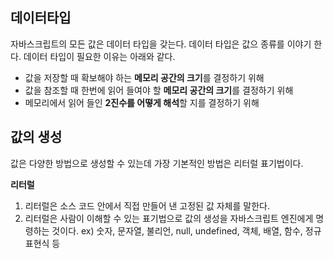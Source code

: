 ## 데이터타입

자바스크립트의 모든 값은 데이터 타입을 갖는다. 데이터 타입은 값으 종류를 이야기 한다. 데이터 타입이 필요한 이유는 아래와 같다.

- 값을 저장할 때 확보해야 하는 **메모리 공간의 크기**를 결정하기 위해
- 값을 참조할 때 한번에 읽어 들여야 할 **메모리 공간의 크기**를 결정하기 위해
- 메모리에서 읽어 들인 **2진수를 어떻게 해석**할 지를 결정하기 위해



## 값의 생성

값은 다양한 방법으로 생성할 수 있는데 가장 기본적인 방법은 리터럴 표기법이다. 

**리터럴**

1. 리터럴은 소스 코드 안에서 직접 만들어 낸 고정된 값 자체를 말한다.
2. 리터럴은 사람이 이해할 수 있는 표기법으로 값의 생성을 자바스크립트 엔진에게 명령하는 것이다. ex) 숫자, 문자열, 불리언, null, undefined, 객체, 배열, 함수, 정규 표현식 등

~~~javascript

~~~

